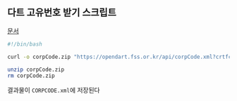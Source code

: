 ## 다트 고유번호 받기 스크립트

[문서](https://opendart.fss.or.kr/guide/detail.do?apiGrpCd=DS001&apiId=2019018)

```sh
#!/bin/bash

curl -o corpCode.zip "https://opendart.fss.or.kr/api/corpCode.xml?crtfc_key=cebe93589e687856da2d84703fbad8ac87f0a98f"

unzip corpCode.zip
rm corpCode.zip
```

결과물이 `CORPCODE.xml`에 저장된다

